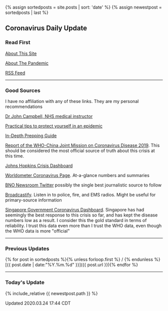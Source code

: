 {% assign sortedposts = site.posts | sort: 'date' %}
{% assign newestpost = sortedposts | last  %}

## Coronavirus Daily Update


### Read First

[About This Site](about/about.md)

[About The Pandemic](about/ncov.md)

[RSS Feed](/feed.xml)

----

### Good Sources

I have no affiliation with any of these links. They are my personal
recommendations

[Dr John Campbell, NHS medical
instructor](https://www.youtube.com/user/Campbellteaching)

[Practical tips to protect yourself in an
epidemic](http://beatthecoronavirus.com/)

[In-Depth Prepping Guide](https://theprepared.com/wuhan-coronavirus/)

[Report of the WHO-China Joint Mission on Coronavirus Disease 2019](https://www.who.int/docs/default-source/coronaviruse/who-china-joint-mission-on-covid-19-final-report.pdf). This should be considered the most official source of truth about this crisis at this time.

[Johns Hopkins Crisis
Dashboard](https://gisanddata.maps.arcgis.com/apps/opsdashboard/index.html#/bda7594740fd40299423467b48e9ecf6)

[Worldometer Coronavirus Page](https://www.worldometers.info/coronavirus/). At-a-glance numbers and summaries

[BNO Newsroom
Twitter](https://twitter.com/BNODesk?ref_src=twsrc%5Egoogle%7Ctwcamp%5Eserp%7Ctwgr%5Eauthor)
possibly the single best journalistic source to follow

[Broadcastify](https://www.broadcastify.com/). Listen in to police, fire, and EMS radios. Might be useful for primary-source information

[Singapore Government Coronavirus
Dashboard](https://co.vid19.sg/dashboard). Singapore has had seemingly
the best response to this crisis so far, and has kept the disease
numbers low as a result. I consider this the gold standard in terms of
reliability. I trust this data even more than I trust the WHO data, even
though the WHO data is more "official"

----

### Previous Updates

{% for post in sortedposts %}{% unless forloop.first %} / {% endunless %}[{{ post.date | date:"%Y.%m.%d" }}]({{ post.url }}){% endfor %}

----

### Today's Update

{% include_relative {{ newestpost.path }} %}

Updated 2020.03.24 17:44 CDT

